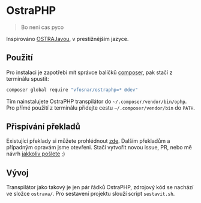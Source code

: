 # OstraPHP

> Bo neni cas pyco

Inspirováno [OSTRAJavou](https://github.com/tkohout/OSTRAJava), v prestižnějším
jazyce.

## Použití

Pro instalaci je zapotřebí mít správce balíčků
[composer](https://getcomposer.org/), pak stačí z terminálu spustit:

```bash
composer global require "vfosnar/ostraphp=* @dev"
```

Tím nainstalujete OstraPHP transpilátor do `~/.composer/vendor/bin/ophp`. Pro
přímé použití z terminálu přidejte cestu `~/.composer/vendor/bin` do `PATH`.

## Přispívání překladů

Existující překlady si můžete prohlédnout
[zde](https://gitlab.com/vfosnar/ostraphp/-/blob/main/php/tokeny.csv). Dalším
překladům a případným opravám jsme otevřeni. Stačí vytvořit novou issue, PR,
nebo mě návrh [jakkoliv pošlete](https://vfosnar.cz/) ;)

## Vývoj

Transpilátor jako takový je jen pár řádků OstraPHP, zdrojový kód se nachází ve
složce `ostrava/`. Pro sestavení projektu slouží script `sestavit.sh`.

